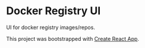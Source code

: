 # Docker Registry UI

UI for docker registry images/repos.

This project was bootstrapped with [Create React App](https://github.com/facebookincubator/create-react-app).
